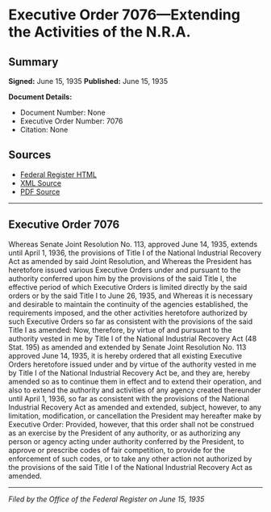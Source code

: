 # Executive Order 7076—Extending the Activities of the N.R.A.

## Summary

**Signed:** June 15, 1935
**Published:** June 15, 1935

**Document Details:**
- Document Number: None
- Executive Order Number: 7076
- Citation: None

## Sources
- [Federal Register HTML](https://www.presidency.ucsb.edu/documents/executive-order-7076-extending-the-activities-the-nra)
- [XML Source](None)
- [PDF Source](None)

---

## Executive Order 7076

Whereas Senate Joint Resolution No. 113, approved June 14, 1935, extends until April 1, 1936, the provisions of Title I of the National Industrial Recovery Act as amended by said Joint Resolution, and
Whereas the President has heretofore issued various Executive Orders under and pursuant to the authority conferred upon him by the provisions of the said Title I, the effective period of which Executive Orders is limited directly by the said orders or by the said Title I to June 26, 1935, and
Whereas it is necessary and desirable to maintain the continuity of the agencies established, the requirements imposed, and the other activities heretofore authorized by such Executive Orders so far as consistent with the provisions of the said Title I as amended:
Now, therefore, by virtue of and pursuant to the authority vested in me by Title I of the National Industrial Recovery Act (48 Stat. 195) as amended and extended by Senate Joint Resolution No. 113 approved June 14, 1935, it is hereby ordered that all existing Executive Orders heretofore issued under and by virtue of the authority vested in me by Title I of the National Industrial Recovery Act be, and they are, hereby amended so as to continue them in effect and to extend their operation, and also to extend the authority and activities of any agency created thereunder until April 1, 1936, so far as consistent with the provisions of the National Industrial Recovery Act as amended and extended, subject, however, to any limitation, modification, or cancellation the President may hereafter make by Executive Order: Provided, however, that this order shall not be construed as an exercise by the President of any authority, or as authorizing any person or agency acting under authority conferred by the President, to approve or prescribe codes of fair competition, to provide for the enforcement of such codes, or to take any other action not authorized by the provisions of the said Title I of the National Industrial Recovery Act as amended.

---

*Filed by the Office of the Federal Register on June 15, 1935*
